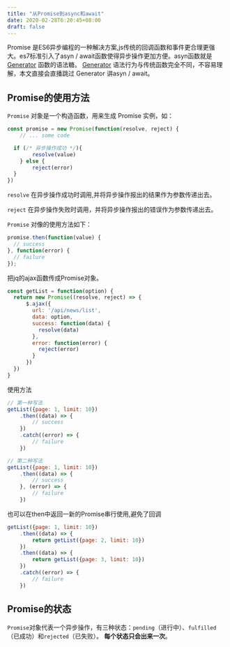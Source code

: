 ```yaml
---
title: "从Promise到async和await"
date: 2020-02-28T6:20:45+08:00
draft: false
---
```


Promise 是ES6异步编程的一种解决方案,js传统的回调函数和事件更合理更强大。es7标准引入了asyn / await函数使得异步操作更加方便。asyn函数就是 [Generator](https://es6.ruanyifeng.com/#docs/generator) 函数的语法糖。 [Generator](https://es6.ruanyifeng.com/#docs/generator) 语法行为与传统函数完全不同，不容易理解，本文直接会直播跳过 Generator 讲asyn / await。

## Promise的使用方法

`Promise` 对象是一个构造函数，用来生成 Promise 实例，如：

```javascript
const promise = new Promise(function(resolve, reject) {
    // ... some code

  if (/* 异步操作成功 */){
		resolve(value)
	} else {
		reject(error)
  }
})
```

`resolve` 在异步操作成功时调用,并将异步操作报出的结果作为参数传递出去。

`reject` 在异步操作失败时调用，并将异步操作报出的错误作为参数传递出去。

`Promise` 对像的使用方法如下：

```javascript
promise.then(function(value) {
  // success
}, function(error) {
  // failure
});
```

把jq的ajax函数传成Promise对象。

```javascript
const getList = function(option) {
  return new Promise((resolve, reject) => {
      $.ajax({
        url: '/api/news/list',
        data: option,
        success: function(data) {
          resolve(data)
        },
        error: function(error) {
          reject(error)
        }
      })
  })
}
```

使用方法

```javascript
// 第一种写法
getList({page: 1, limit: 10})
	.then((data) => {
		// success
	})
	.catch((error) => {
		// failure 
	})

// 第二种写法
getList({page: 1, limit: 10})
	.then((data) => {
		// success
	}, (error) => {
		// failure 
	})
```

也可以在then中返回一新的Promise串行使用,避免了回调

```javascript
getList({page: 1, limit: 10})
	.then((data) => {
		return getList({page: 2, limit: 10})
	})
	.then((data) => {
		return getList({page: 3, limit: 10})
	})
	.catch((error) => {
		// failure 
	})
```

## Promise的状态

`Promise`对象代表一个异步操作，有三种状态：`pending`（进行中）、`fulfilled`（已成功）和`rejected`（已失败）。 **每个状态只会出来一次**。

